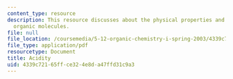 ```yaml
---
content_type: resource
description: This resource discusses about the physical properties and acidity of
  organic molecules.
file: null
file_location: /coursemedia/5-12-organic-chemistry-i-spring-2003/4339c72165ffce324e8da47ffd31c9a3_04.pdf
file_type: application/pdf
resourcetype: Document
title: Acidity
uid: 4339c721-65ff-ce32-4e8d-a47ffd31c9a3
---
```

